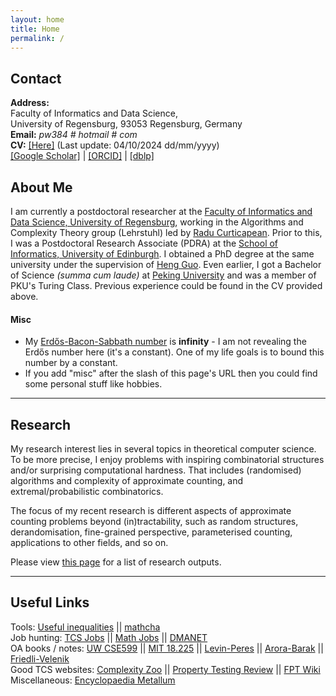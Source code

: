 ```yaml
---
layout: home
title: Home
permalink: /
---
```


## Contact


**Address:**  
Faculty of Informatics and Data Science,  
University of Regensburg, 93053 Regensburg, Germany  
**Email:** *pw384 # hotmail # com*  
**CV:** [[Here]](/assets/misc/CV.pdf) (Last update: 04/10/2024 dd/mm/yyyy)  
[[Google Scholar]](https://scholar.google.com/citations?user=sIplfzsAAAAJ&hl=en) | [[ORCID]](https://orcid.org/0000-0002-5191-545X) | [[dblp]](https://dblp.org/pid/54/8052-2.html)  

## About Me

I am currently a postdoctoral researcher at the [Faculty of Informatics and Data Science, University of Regensburg](https://www.uni-regensburg.de/informatik-data-science/fakultaet/startseite/index.html), working in the Algorithms and Complexity Theory group (Lehrstuhl) led by [Radu Curticapean](https://www.uni-regensburg.de/informatik-data-science/algorithmen-komplexitaetstheorie/team/prof-dr-radu-curticapean/index.html). Prior to this, I was a Postdoctoral Research Associate (PDRA) at the [School of Informatics, University of Edinburgh](https://www.ed.ac.uk/informatics/). I obtained a PhD degree at the same university under the supervision of [Heng Guo](http://homepages.inf.ed.ac.uk/hguo/). Even earlier, I got a Bachelor of Science *(summa cum laude)* at [Peking University](http://english.pku.edu.cn/) and was a member of PKU's Turing Class. Previous experience could be found in the CV provided above. 

#### Misc

* My [Erdős-Bacon-Sabbath number](https://en.wikipedia.org/wiki/Erd%C5%91s%E2%80%93Bacon_number) is **infinity** - I am not revealing the Erdős number here (it's a constant). One of my life goals is to bound this number by a constant. 
* If you add "misc" after the slash of this page's URL then you could find some personal stuff like hobbies. 

---

## Research

My research interest lies in several topics in theoretical computer science. To be more precise, I enjoy problems with inspiring combinatorial structures and/or surprising computational hardness. That includes (randomised) algorithms and complexity of approximate counting, and extremal/probabilistic combinatorics. 

The focus of my recent research is different aspects of approximate counting problems beyond (in)tractability, such as random structures, derandomisation, fine-grained perspective, parameterised counting, applications to other fields, and so on. 

Please view [this page](/research) for a list of research outputs.

---

## Useful Links

Tools: [Useful inequalities](https://www.lkozma.net/inequalities_cheat_sheet/ineq.pdf) || [mathcha](https://mathcha.io)  
Job hunting: [TCS Jobs](https://cstheory-jobs.org/) || [Math Jobs](https://www.mathjobs.org/) || [DMANET](https://www.zaik.uni-koeln.de/AFS/publications/dmanet/)  
OA books / notes: [UW CSE599](https://homes.cs.washington.edu/~shayan/courses/sampling/index.html) || [MIT 18.225](https://yufeizhao.com/gtac/) || [Levin-Peres](https://yuvalperes.com/markov-chains-and-mixing-times-2/) || [Arora-Barak](https://theory.cs.princeton.edu/complexity/) || [Friedli-Velenik](https://www.unige.ch/math/folks/velenik/smbook/)  
Good TCS websites: [Complexity Zoo](https://complexityzoo.net/) || [Property Testing Review](https://ptreview.sublinear.info/) || [FPT Wiki](http://fpt.wikidot.com/)  
Miscellaneous: [Encyclopaedia Metallum](http://metal-archives.com/)  


